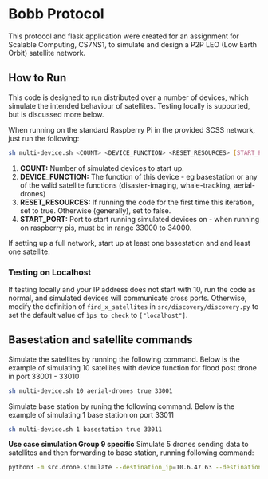 # Bobb Protocol

This protocol and flask application were created for an assignment for Scalable Computing, CS7NS1, to simulate and design a P2P LEO (Low Earth Orbit) satellite network.

## How to Run

This code is designed to run distributed over a number of devices, which simulate the intended behaviour of satellites. Testing locally is supported, but is discussed more below.

When running on the standard Raspberry Pi in the provided SCSS network, just run the following:

```sh
sh multi-device.sh <COUNT> <DEVICE_FUNCTION> <RESET_RESOURCES> [START_PORT]
```
1. **COUNT:** Number of simulated devices to start up.
2. **DEVICE_FUNCTION:** The function of this device - eg basestation or any of the valid satellite functions (disaster-imaging, whale-tracking, aerial-drones)
3. **RESET_RESOURCES:** If running the code for the first time this iteration, set to true. Otherwise (generally), set to false.
4. **START_PORT:** Port to start running simulated devices on - when running on raspberry pis, must be in range 33000 to 34000.

If setting up a full network, start up at least one basestation and and least one satellite.

### Testing on Localhost

If testing locally and your IP address does not start with 10, run the code as normal, and simulated devices will communicate cross ports. Otherwise, modify the definition of `find_x_satellites` in `src/discovery/discovery.py` to set the default value of `ìps_to_check` to `["localhost"]`.

##  Basestation and satellite commands
Simulate the satellites by running the following command. Below is the example of simulating 10 satellites with device function for flood post drone in port 33001 - 33010
```sh
sh multi-device.sh 10 aerial-drones true 33001
```
Simulate base station by runing the following command. Below is the example of simulating 1 base station on port 33011
```sh
sh multi-device.sh 1 basestation true 33011
```
**Use case simulation Group 9 specific**
Simulate 5 drones sending data to satellites and then forwarding to base station, running following command:
```sh
python3 -m src.drone.simulate --destination_ip=10.6.47.63 --destination_port=33011 --num_drones=10
```
